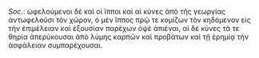 

*Soc.*: ὠφελούμενοι δὲ καὶ οἱ ἵπποι καὶ αἱ κύνες ἀπὸ τῆς γεωργίας ἀντωφελοῦσι τὸν χῶρον, ὁ μὲν ἵππος πρῴ τε κομίζων τὸν κηδόμενον εἰς τὴν ἐπιμέλειαν καὶ ἐξουσίαν παρέχων ὀψὲ ἀπιέναι, αἱ δὲ κύνες τά τε θηρία ἀπερύκουσαι ἀπὸ λύμης καρπῶν καὶ προβάτων καὶ τῇ ἐρημίᾳ τὴν ἀσφάλειαν συμπαρέχουσαι.